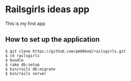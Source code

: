 Railsgirls ideas app
==========
This is my first app

How to set up the application
----
```
$ git clone https://github.com/pm06ked/railsgirls.git
$ cd railsgirls
$ bundle
$ rake db:setup
$ bin/rails db:migrate
$ bin/rails server
```
